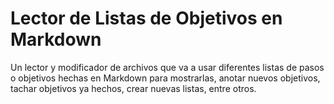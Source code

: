 
# Lector de Listas de Objetivos en Markdown

Un lector y modificador de archivos que va a usar diferentes listas de pasos o objetivos hechas en Markdown para mostrarlas, anotar nuevos
objetivos, tachar objetivos ya hechos, crear nuevas listas, entre otros.
